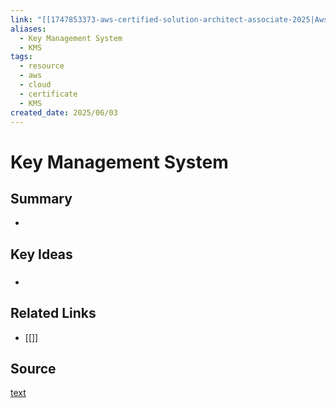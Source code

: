 ```yaml
---
link: "[[1747853373-aws-certified-solution-architect-associate-2025|Aws Certified Solution Architect Associate 2025]]"
aliases:
  - Key Management System
  - KMS
tags:
  - resource
  - aws
  - cloud
  - certificate
  - KMS
created_date: 2025/06/03
---
```

# Key Management System
## Summary
- 
## Key Ideas
### 
- 
## Related Links
- [[]]
## Source
[text](url) 